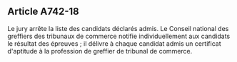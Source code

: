 Article A742-18
----
Le jury arrête la liste des candidats déclarés admis. Le Conseil national des
greffiers des tribunaux de commerce notifie individuellement aux candidats le
résultat des épreuves ; il délivre à chaque candidat admis un certificat
d'aptitude à la profession de greffier de tribunal de commerce.
